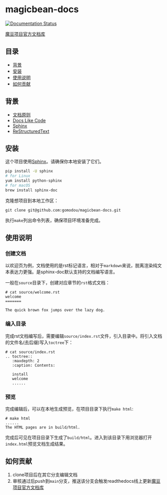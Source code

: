 # magicbean-docs

[![Documentation Status](https://readthedocs.org/projects/modoudocs/badge/?version=latest)](https://modoudocs.readthedocs.io/en/latest/?badge=latest)

[魔豆项目官方文档库](https://modoudocs.readthedocs.io/en/latest/)

## 目录

- [背景](#背景)
- [安装](#安装)
- [使用说明](#使用说明)
- [如何贡献](#如何贡献)

## 背景

- [文档原则](https://www.writethedocs.org/guide/writing/docs-principles/#each-publication-should-be)
- [Docs Like Code](https://www.docslikecode.com/about/)
- [Sphinx](https://www.sphinx-doc.org/en/master/tutorial/first-steps.html)
- [ReStructuredText](https://docutils.sourceforge.io/docs/user/rst/quickstart.html)

## 安装

这个项目使用[Sphinx](https://www.sphinx-doc.org/en/master/tutorial/first-steps.html)。请确保你本地安装了它们。

```sh
pip install -U sphinx
# for Linux
yum install python-sphinx
# for macOS
brew install sphinx-doc
```

克隆想项目到本地工作区：

```
git clone git@github.com:gomodou/magicbean-docs.git
```

执行`make`列出命令列表，确保项目环境准备完成。


## 使用说明

### 创建文档

以欢迎页为例，文档使用的是rst标记语言，相对于`markdown`来说，脱离渲染纯文本表达力更强。是sphinx-doc默认支持的文档编写语言。

一般在`source`目录下，创建对应章节的`rst`格式文档：

```shell
# cat source/welcome.rst
welcome
=======

The quick brown fox jumps over the lazy dog.
```

### 编入目录

完成rst文档编写后，需要编辑`source/index.rst`文件，引入目录中。将引入文档的文件名(去后缀)写入`toctree`下：

```
# cat source/index.rst
.. toctree::
   :maxdepth: 2
   :caption: Contents:

   install
   welcome
   ......
```


### 预览

完成编辑后，可以在本地生成预览，在项目目录下执行`make html`:

```shell
# make html
......
The HTML pages are in build/html.
```

完成后可见在项目目录下生成了`build/html`。进入到该目录下用浏览器打开`index.html`预览文档生成结果。

## 如何贡献

1. clone项目后在其它分支编辑文档
2. 审核通过后push到`main`分支，推送该分支会触发readthedocs线上更新[魔豆项目官方文档库](https://modoudocs.readthedocs.io/en/latest/)

